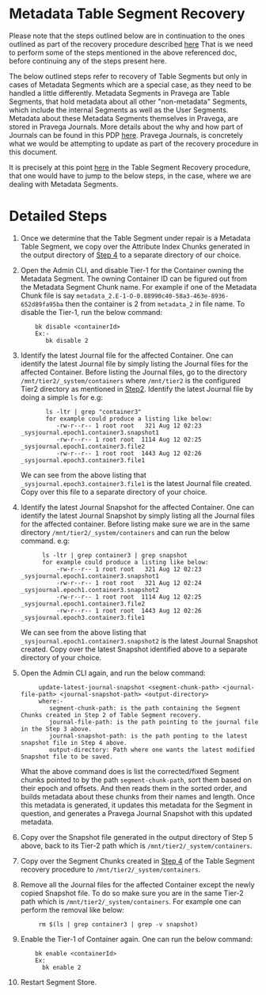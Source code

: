<!--
Copyright Pravega Authors.

Licensed under the Apache License, Version 2.0 (the "License");
you may not use this file except in compliance with the License.
You may obtain a copy of the License at

    http://www.apache.org/licenses/LICENSE-2.0

Unless required by applicable law or agreed to in writing, software
distributed under the License is distributed on an "AS IS" BASIS,
WITHOUT WARRANTIES OR CONDITIONS OF ANY KIND, either express or implied.
See the License for the specific language governing permissions and
limitations under the License.
-->


# Metadata Table Segment Recovery


Please note that the steps outlined below are in continuation to the ones outlined as part of the recovery procedure described [here](https://github.com/pravega/pravega/blob/master/documentation/src/docs/recovery-procedures/table-segment-recovery.md)
That is we need to perform some of the steps mentioned in the above referenced doc, before continuing any of the steps present here.

The below outlined steps refer to recovery of Table Segments but only in cases of Metadata Segments which are a special case, as they need to 
be handled a little differently. Metadata Segments in Pravega are Table Segments, that hold metadata about all other "non-metadata" Segments, which 
include the internal Segments as well as the User Segments. Metadata about these Metadata Segments themselves in Pravega, are stored in Pravega Journals. More details
about the why and how part of Journals can be found in this PDP [here](https://github.com/pravega/pravega/wiki/PDP-34-(Simplified-Tier-2)#why-slts-needs-system-journal).
Pravega Journals, is concretely what we would be attempting to update as part of the recovery procedure in this document.

It is precisely at this point [here](https://github.com/abhinb/pravega/blob/master/documentation/src/docs/recovery-procedures/table-segment-recovery.md#note) in 
the Table Segment Recovery procedure, that one would have to jump to the below steps, in the case, where we are dealing with Metadata Segments.


# Detailed Steps
1) Once we determine that the Table Segment under repair is a Metadata Table Segment, we copy over the Attribute Index Chunks generated 
   in the output directory of [Step 4](https://github.com/pravega/pravega/blob/a5088a464275d5ea90adb09ac39027332e87a8e3/documentation/src/docs/recovery-procedures/table-segment-recovery.md?plain=1#L129) to a separate directory of our choice.


2) Open the Admin CLI, and disable Tier-1 for the Container owning the Metadata Segment. The owning Container ID can be figured out from the Metadata Segment Chunk 
   name. For example if one of the Metadata Chunk file is say `metadata_2.E-1-O-0.88990c40-58a3-463e-8936-652d89fa95ba` then the container is 2 from `metadata_2` in file name.
   To disable the Tier-1, run the below command:
   ```
       bk disable <containerId>
       Ex:-
          bk disable 2
   ```


3) Identify the latest Journal file for the affected Container. One can identify the latest Journal file by simply listing the Journal files for the affected Container. 
   Before listing the Journal files, go to the directory `/mnt/tier2/_system/containers` where `/mnt/tier2` is the configured Tier2 directory 
   as mentioned in [Step2](https://github.com/pravega/pravega/blob/a5088a464275d5ea90adb09ac39027332e87a8e3/documentation/src/docs/recovery-procedures/table-segment-recovery.md?plain=1#L70).
   Identify the latest Journal file by doing a simple `ls` for e.g: 
   ```
          ls -ltr | grep "container3"   
          for example could produce a listing like below:
             -rw-r--r-- 1 root root   321 Aug 12 02:23 _sysjournal.epoch1.container3.snapshot1
             -rw-r--r-- 1 root root  1114 Aug 12 02:25 _sysjournal.epoch1.container3.file2
             -rw-r--r-- 1 root root  1443 Aug 12 02:26 _sysjournal.epoch3.container3.file1

   ```
   We can see from the above listing that `_sysjournal.epoch3.container3.file1` is the latest Journal file created.
   Copy over this file to a separate directory of your choice.


4) Identify the latest Journal Snapshot for the affected Container. One can identify the latest Journal Snapshot by simply listing all the
   Journal files for the affected container. Before listing make sure we are in the same directory `/mnt/tier2/_system/containers`
   and can run the below command. e.g:
   ```
         ls -ltr | grep container3 | grep snapshot
         for example could produce a listing like below:
             -rw-r--r-- 1 root root   321 Aug 12 02:23 _sysjournal.epoch1.container3.snapshot1
             -rw-r--r-- 1 root root   321 Aug 12 02:24 _sysjournal.epoch1.container3.snapshot2
             -rw-r--r-- 1 root root  1114 Aug 12 02:25 _sysjournal.epoch1.container3.file2
             -rw-r--r-- 1 root root  1443 Aug 12 02:26 _sysjournal.epoch3.container3.file1         

   ```
   We can see from the above listing that `_sysjournal.epoch1.container3.snapshot2` is the latest Journal Snapshot created.
   Copy over the latest Snapshot identified above to a separate directory of your choice.


5) Open the Admin CLI again, and run the below command:
   ```
        update-latest-journal-snapshot <segment-chunk-path> <journal-file-path> <journal-snapshot-path> <output-directory>
        where:-
           segment-chunk-path: is the path containing the Segment Chunks created in Step 2 of Table Segment recovery.
           journal-file-path: is the path pointing to the journal file in the Step 3 above.
           journal-snapshot-path: is the path ponting to the latest snapshot file in Step 4 above.
           output-directory: Path where one wants the latest modified Snapshot file to be saved.
   ```
    What the above command does is list the corrected/fixed Segment chunks pointed to by the path `segment-chunk-path`, sort them based on their epoch
    and offsets. And then reads them in the sorted order, and builds metadata about these chunks from their names and length. Once this metadata is 
    generated, it updates this metadata for the Segment in question, and generates a Pravega Journal Snapshot with this updated metadata.


6) Copy over the Snapshot file generated in the output directory of Step 5 above, back to its Tier-2 path which is `/mnt/tier2/_system/containers`.


7) Copy over the Segment Chunks created in [Step 4](https://github.com/pravega/pravega/blob/a5088a464275d5ea90adb09ac39027332e87a8e3/documentation/src/docs/recovery-procedures/table-segment-recovery.md?plain=1#L129) of the Table Segment recovery procedure to `/mnt/tier2/_system/containers`.


8) Remove all the Journal files for the affected Container except the newly copied Snapshot file. To do so make sure you are in the same Tier-2 path
   which is `/mnt/tier2/_system/containers`.
   For example one can perform the removal like below:
   ```
        rm $(ls | grep container3 | grep -v snapshot)

   ```

   
8) Enable the Tier-1 of Container again. One can run the below command:
   ```
       bk enable <containerId>
       Ex:
         bk enable 2
   ```

   
9) Restart Segment Store.
